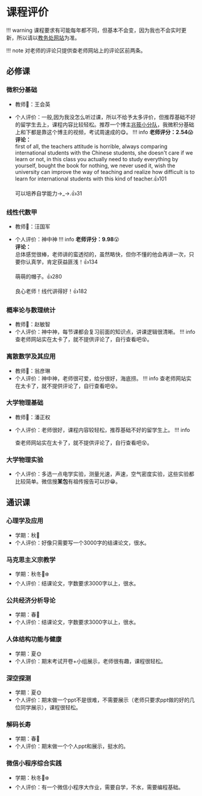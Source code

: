 # 课程评价
!!! warning
    课程要求有可能每年都不同，但基本不会变，因为我也不会实时更新，所以请以[教务处网站](http://zdbk.zju.edu.cn/jwglxt/xtgl/login_slogin.html?language=zh_CN&_t=1705727432184)为准。

!!! note
    对老师的评论只提供查老师网站上的评论区前两条。
## 必修课

### 微积分基础
* 教师💁：王会英 
* 个人评价：一般,因为我没怎么听过课，所以不给予太多评价，但推荐基础不好的留学生去上，课程内容比较轻松。推荐一个博主[兆筱小分队](https://space.bilibili.com/386629955/channel/collectiondetail?sid=417612)，我微积分基础上和下都是靠这个博主的视频，考试周速成的😋。
!!! info
    **老师评分：2.54**😱<br>
    **评论：**<br>
    first of all, the teachers attitude is horrible, always comparing international students with the Chinese students, she doesn't care if we learn or not, in this class you actually need to study everything by yourself, bought the book for nothing, we never used it, wish the university can improve the way of teaching and realize how difficult is to learn for international students with this kind of teacher.👍101

    可以培养自学能力→_→.👍31


### 线性代数甲
* 教师💁：汪国军
* 个人评价：神中神
!!! info
    **老师评分：9.98**😮<br>
    **评论：**<br>
    总体感觉很棒，老师讲的蛮透彻的，虽然略快，但你不懂的他会再讲一次，只要你认真学，肯定获益匪浅！👍134

    萌萌的帽子。👍280

    良心老师！线代讲得好！👍182



### 概率论与数理统计
* 教师💁：赵敏智
* 个人评价：神中神，每节课都会复习前面的知识点，讲课逻辑很清晰。
!!! info
    查老师网站实在太卡了，就不提供评论了，自行查看吧😵。


### 离散数学及其应用
* 教师💁：翁彦琳
* 个人评价：神中神，老师很可爱，给分很好，海底捞。
!!! info
    查老师网站实在太卡了，就不提供评论了，自行查看吧😵。




### 大学物理基础
* 教师💁：潘正权
* 个人评价：老师很好，课程内容较轻松，推荐基础不好的留学生上。
!!! info

    查老师网站实在太卡了，就不提供评论了，自行查看吧😵。




### 大学物理实验
* 个人评价：多选一点电学实验，测量光速，声速，空气密度实验，这些实验都比较简单。微信搜**某包**有祖传报告可以抄😁。

## 通识课

### 心理学及应用
* 学期：秋🍁
* 个人评价：好像只需要写一个3000字的结课论文，很水。
  
### 马克思主义宗教学
* 学期：秋冬🍁❄️
* 个人评价：结课论文，字数要求3000字以上，很水。

### 公共经济分析导论
* 学期：春🌷
* 个人评价：结课论文，字数要求3000字以上，很水。

### 人体结构功能与健康
* 学期：夏🌞
* 个人评价：期末考试开卷+小组展示，老师很有趣，课程很轻松。


### 深空探测
* 学期：夏🌞
* 个人评价：期末做一个ppt不是很难，不需要展示（老师只要求ppt做的好的几位同学展示），课程很轻松。

### 解码长寿
* 学期：春🌷
* 个人评价：期末做一个个人ppt和展示，挺水的。

### 微信小程序综合实践
* 学期：秋冬🍁❄️
* 个人评价：有一个微信小程序大作业，需要自学，不水，需要编程基础。